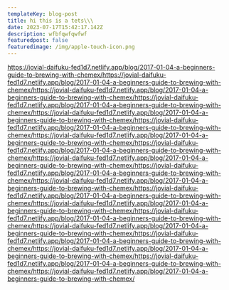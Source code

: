 ```yaml
---
templateKey: blog-post
title: hi this is a tets\\\
date: 2023-07-17T15:42:17.142Z
description: wfbfqwfqwfwf
featuredpost: false
featuredimage: /img/apple-touch-icon.png
---
```

https://jovial-daifuku-fed1d7.netlify.app/blog/2017-01-04-a-beginners-guide-to-brewing-with-chemex/https://jovial-daifuku-fed1d7.netlify.app/blog/2017-01-04-a-beginners-guide-to-brewing-with-chemex/https://jovial-daifuku-fed1d7.netlify.app/blog/2017-01-04-a-beginners-guide-to-brewing-with-chemex/https://jovial-daifuku-fed1d7.netlify.app/blog/2017-01-04-a-beginners-guide-to-brewing-with-chemex/https://jovial-daifuku-fed1d7.netlify.app/blog/2017-01-04-a-beginners-guide-to-brewing-with-chemex/https://jovial-daifuku-fed1d7.netlify.app/blog/2017-01-04-a-beginners-guide-to-brewing-with-chemex/https://jovial-daifuku-fed1d7.netlify.app/blog/2017-01-04-a-beginners-guide-to-brewing-with-chemex/https://jovial-daifuku-fed1d7.netlify.app/blog/2017-01-04-a-beginners-guide-to-brewing-with-chemex/https://jovial-daifuku-fed1d7.netlify.app/blog/2017-01-04-a-beginners-guide-to-brewing-with-chemex/https://jovial-daifuku-fed1d7.netlify.app/blog/2017-01-04-a-beginners-guide-to-brewing-with-chemex/https://jovial-daifuku-fed1d7.netlify.app/blog/2017-01-04-a-beginners-guide-to-brewing-with-chemex/https://jovial-daifuku-fed1d7.netlify.app/blog/2017-01-04-a-beginners-guide-to-brewing-with-chemex/https://jovial-daifuku-fed1d7.netlify.app/blog/2017-01-04-a-beginners-guide-to-brewing-with-chemex/https://jovial-daifuku-fed1d7.netlify.app/blog/2017-01-04-a-beginners-guide-to-brewing-with-chemex/https://jovial-daifuku-fed1d7.netlify.app/blog/2017-01-04-a-beginners-guide-to-brewing-with-chemex/https://jovial-daifuku-fed1d7.netlify.app/blog/2017-01-04-a-beginners-guide-to-brewing-with-chemex/https://jovial-daifuku-fed1d7.netlify.app/blog/2017-01-04-a-beginners-guide-to-brewing-with-chemex/https://jovial-daifuku-fed1d7.netlify.app/blog/2017-01-04-a-beginners-guide-to-brewing-with-chemex/https://jovial-daifuku-fed1d7.netlify.app/blog/2017-01-04-a-beginners-guide-to-brewing-with-chemex/